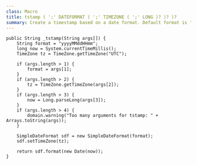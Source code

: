 ```yaml
---
class: Macro
title: tstamp ( ';' DATEFORMAT ( ';' TIMEZONE ( ';' LONG )? )? )?
summary: Create a timestamp based on a date format. Default format is "yyyyMMddHHmm" 
---
```




	public String _tstamp(String args[]) {
		String format = "yyyyMMddHHmm";
		long now = System.currentTimeMillis();
		TimeZone tz = TimeZone.getTimeZone("UTC");

		if (args.length > 1) {
			format = args[1];
		}
		if (args.length > 2) {
			tz = TimeZone.getTimeZone(args[2]);
		}
		if (args.length > 3) {
			now = Long.parseLong(args[3]);
		}
		if (args.length > 4) {
			domain.warning("Too many arguments for tstamp: " + Arrays.toString(args));
		}

		SimpleDateFormat sdf = new SimpleDateFormat(format);
		sdf.setTimeZone(tz);

		return sdf.format(new Date(now));
	}
